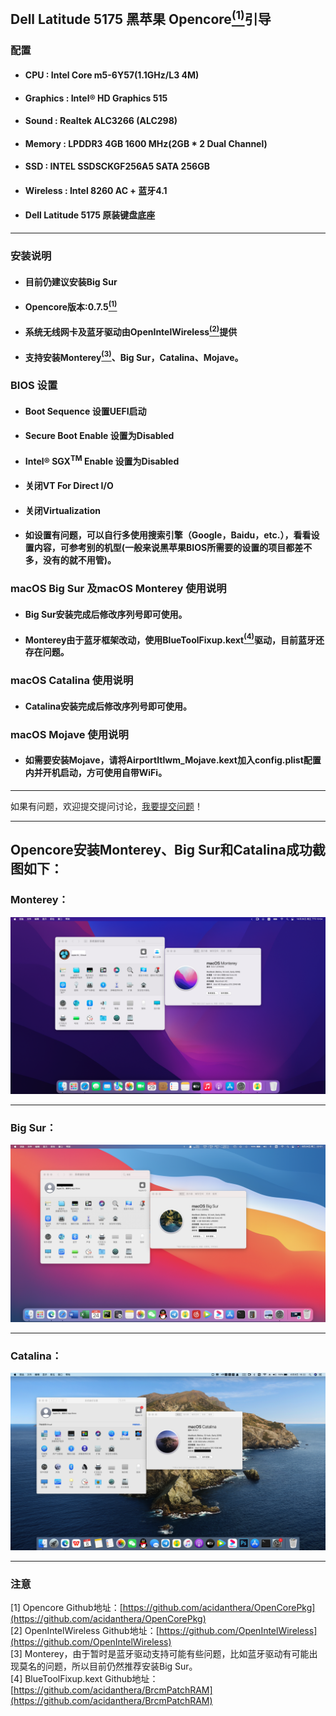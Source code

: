 ## Dell Latitude 5175 黑苹果 Opencore[<sup>(1)</sup>](#zhuyi)引导

### 配置
- #### CPU : Intel Core m5-6Y57(1.1GHz/L3 4M)
- #### Graphics : Intel® HD Graphics 515 
- #### Sound : Realtek ALC3266 (ALC298)
- #### Memory : LPDDR3 4GB 1600 MHz(2GB * 2 Dual Channel)
- #### SSD : INTEL SSDSCKGF256A5 SATA 256GB 
- #### Wireless : Intel 8260 AC + 蓝牙4.1
- #### Dell Latitude 5175 原装键盘底座
***
### 安装说明
- #### 目前仍建议安装Big Sur
- #### Opencore版本:0.7.5[<sup>(1)</sup>](#zhuyi)
- #### 系统无线网卡及蓝牙驱动由OpenIntelWireless[<sup>(2)</sup>](#zhuyi)提供
- #### 支持安装Monterey[<sup>(3)</sup>](#zhuyi)、Big Sur，Catalina、Mojave。
### BIOS 设置
- #### Boot Sequence 设置UEFI启动
- #### Secure Boot Enable 设置为Disabled
- #### Intel® SGX<sup>TM</sup> Enable 设置为Disabled
- #### 关闭VT For Direct I/O
- #### 关闭Virtualization
- #### 如设置有问题，可以自行多使用搜索引擎（Google，Baidu，etc.），看看设置内容，可参考别的机型(一般来说黑苹果BIOS所需要的设置的项目都差不多，没有的就不用管)。
### macOS Big Sur 及macOS Monterey 使用说明
- #### Big Sur安装完成后修改序列号即可使用。
- #### Monterey由于蓝牙框架改动，使用BlueToolFixup.kext[<sup>(4)</sup>](#zhuyi)驱动，目前蓝牙还存在问题。
### macOS Catalina 使用说明
- #### Catalina安装完成后修改序列号即可使用。
### macOS Mojave 使用说明
- #### 如需要安装Mojave，请将AirportItlwm_Mojave.kext加入config.plist配置内并开机启动，方可使用自带WiFi。
***
如果有问题，欢迎提交提问讨论，[我要提交问题](https://github.com/Shaw-fung/dell-5175-efi-opencore-oc/issues/new)！
***
## Opencore安装Monterey、Big Sur和Catalina成功截图如下：
### Monterey：
![avatar](https://github.com/Shaw-fung/dell-5175-efi-opencore-oc/blob/main/Monterey.png?raw=true)
***
### Big Sur：
![avatar](https://github.com/Shaw-fung/dell-5175-efi-opencore-oc/blob/main/Big%20Sur.png?raw=true)
***
### Catalina：
![avatar](https://github.com/Shaw-fung/dell-5175-efi-opencore-oc/blob/main/Catalina.png?raw=true)

***
<div id="zhuyi"></div>

### 注意
[1] Opencore Github地址：[https://github.com/acidanthera/OpenCorePkg](https://github.com/acidanthera/OpenCorePkg)  
[2] OpenIntelWireless Github地址：[https://github.com/OpenIntelWireless](https://github.com/OpenIntelWireless)  
[3] Monterey，由于暂时是蓝牙驱动支持可能有些问题，比如蓝牙驱动有可能出现莫名的问题，所以目前仍然推荐安装Big Sur。  
[4] BlueToolFixup.kext Github地址：[https://github.com/acidanthera/BrcmPatchRAM](https://github.com/acidanthera/BrcmPatchRAM)  
